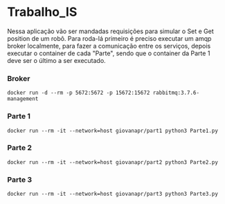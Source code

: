 # Trabalho_IS

Nessa aplicação vão ser mandadas requisições para simular o Set e Get position de um robô. Para roda-lá primeiro é preciso executar um amqp broker localmente, para fazer a comunicação entre os serviços, depois executar o container de cada "Parte", sendo que o container da Parte 1 deve ser o último a ser executado.

### Broker
```
docker run -d --rm -p 5672:5672 -p 15672:15672 rabbitmq:3.7.6-management
```

### Parte 1
```
docker run --rm -it --network=host giovanapr/part1 python3 Parte1.py
```

### Parte 2
```
docker run --rm -it --network=host giovanapr/part2 python3 Parte2.py
```

### Parte 3
```
docker run --rm -it --network=host giovanapr/part3 python3 Parte3.py
```

